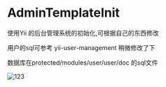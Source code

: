 AdminTemplateInit
=================

使用Yii 的后台管理系统的初始化,可根据自己的东西修改

用户的sql可参考 yii-user-management      稍微修改了下 

数据库在protected/modules/user/user/doc  的sql文件



![123](http://api-pro.fir.im/)
